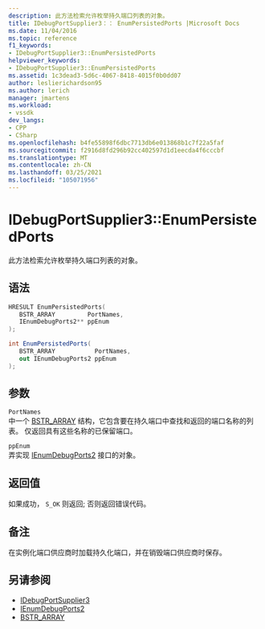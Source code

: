 ```yaml
---
description: 此方法检索允许枚举持久端口列表的对象。
title: IDebugPortSupplier3：： EnumPersistedPorts |Microsoft Docs
ms.date: 11/04/2016
ms.topic: reference
f1_keywords:
- IDebugPortSupplier3::EnumPersistedPorts
helpviewer_keywords:
- IDebugPortSupplier3::EnumPersistedPorts
ms.assetid: 1c3dead3-5d6c-4067-8418-4015f0b0dd07
author: leslierichardson95
ms.author: lerich
manager: jmartens
ms.workload:
- vssdk
dev_langs:
- CPP
- CSharp
ms.openlocfilehash: b4fe55898f6dbc7713db6e013868b1c7f22a5faf
ms.sourcegitcommit: f2916d8fd296b92cc402597d1d1eecda4f6cccbf
ms.translationtype: MT
ms.contentlocale: zh-CN
ms.lasthandoff: 03/25/2021
ms.locfileid: "105071956"
---
```

# <a name="idebugportsupplier3enumpersistedports"></a>IDebugPortSupplier3::EnumPersistedPorts
此方法检索允许枚举持久端口列表的对象。

## <a name="syntax"></a>语法

```cpp
HRESULT EnumPersistedPorts(
   BSTR_ARRAY         PortNames,
   IEnumDebugPorts2** ppEnum
);
```

```csharp
int EnumPersistedPorts(
   BSTR_ARRAY           PortNames,
   out IEnumDebugPorts2 ppEnum
);
```

## <a name="parameters"></a>参数
`PortNames`\
中一个 [BSTR_ARRAY](../../../extensibility/debugger/reference/bstr-array.md) 结构，它包含要在持久端口中查找和返回的端口名称的列表。 仅返回具有这些名称的已保留端口。

`ppEnum`\
弄实现 [IEnumDebugPorts2](../../../extensibility/debugger/reference/ienumdebugports2.md) 接口的对象。

## <a name="return-value"></a>返回值
 如果成功， `S_OK` 则返回; 否则返回错误代码。

## <a name="remarks"></a>备注
 在实例化端口供应商时加载持久化端口，并在销毁端口供应商时保存。

## <a name="see-also"></a>另请参阅
- [IDebugPortSupplier3](../../../extensibility/debugger/reference/idebugportsupplier3.md)
- [IEnumDebugPorts2](../../../extensibility/debugger/reference/ienumdebugports2.md)
- [BSTR_ARRAY](../../../extensibility/debugger/reference/bstr-array.md)

